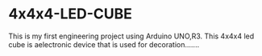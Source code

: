 # 4x4x4-LED-CUBE
This is my first engineering project using Arduino UNO,R3. This 4x4x4 led cube is aelectronic device that is used for decoration....... 
